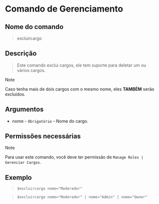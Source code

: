 # Comando de Gerenciamento

## Nome do comando
> excluircargo

## Descrição
> Este comando exclui cargos, ele tem suporte para deletar um ou vários cargos.

> [!NOTE]
> Caso tenha mais de dois cargos com o mesmo nome, eles **TAMBÉM** serão excluídos.

## Argumentos
- nome - `Obrigatório` - Nome do cargo.

## Permissões necessárias
> [!NOTE]
> Para usar este comando, você deve ter permissão de `Manage Roles | Gerenciar Cargos`.

## Exemplo
> `$excluircargo nome="Moderador"`

> `$excluircargo nome="Moderador" | nome="Admin" | nome="Owner"`